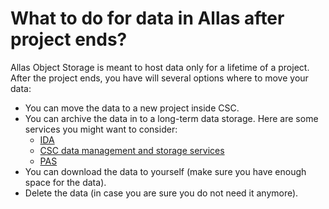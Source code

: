 # What to do for data in Allas after project ends?

Allas Object Storage is meant to host data only for a lifetime of a project. After the project ends, you have will several options where to move your data:

* You can move the data to a new project inside CSC.
* You can archive the data in to a long-term data storage. Here are some services you might want to consider:
    * [IDA](https://www.fairdata.fi/en/ida/)
    * [CSC data management and storage services](https://research.csc.fi/data-management)
    * [PAS](https://www.fairdata.fi/en/fairdata-pas/)
* You can download the data to yourself (make sure you have enough space for the data).
* Delete the data (in case you are sure you do not need it anymore).
